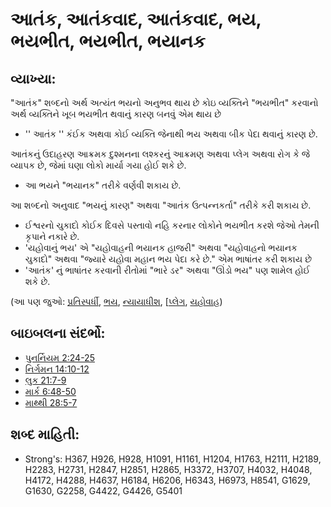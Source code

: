 # આતંક, આતંકવાદ, આતંકવાદ, ભય, ભયભીત, ભયભીત, ભયાનક 

## વ્યાખ્યા: 

"આતંક" શબ્દનો અર્થ અત્યંત ભયનો અનુભવ થાય છે
કોઇ વ્યક્તિને "ભયભીત" કરવાનો અર્થ  વ્યક્તિને ખૂબ ભયભીત થવાનું કારણ બનવું એમ થાય છે

* '' આતંક '' કંઈક  અથવા કોઈ વ્યક્તિ જેનાથી ભય અથવા બીક પેદા થવાનું કારણ છે.

આતંકનું ઉદાહરણ આક્રમક દુશ્મનના લશ્કરનું આક્રમણ અથવા પ્લેગ અથવા રોગ કે જે વ્યાપક છે, જેમાં ઘણા લોકો માર્યા ગયા હોઈ શકે છે.

* આ ભયને "ભયાનક" તરીકે વર્ણવી શકાય છે.

આ શબ્દનો અનુવાદ "ભયનું કારણ" અથવા "આતંક ઉત્પન્નકર્તા" તરીકે કરી શકાય છે.

* ઈશ્વરનો ચુકાદો કોઈક દિવસે પસ્તાવો નહિ કરનાર લોકોને ભયભીત કરશે જેઓ તેમની કૃપાને નકારે છે.
* 'યહોવાનું ભય' એ "યહોવાહની ભયાનક હાજરી" અથવા "યહોવાહનો ભયાનક ચુકાદો" અથવા "જ્યારે યહોવા મહાન ભય પેદા કરે છે." એમ ભાષાંતર કરી શકાય છે
* 'આતંક' નું ભાષાંતર કરવાની રીતોમાં "ભારે ડર" અથવા "ઊંડો ભય" પણ શામેલ હોઈ શકે છે.

(આ પણ જુઓ: [પ્રતિસ્પર્ધી](../other/adversary.md), [ભય](../kt/fear.md), [ન્યાયાધીશ](../kt/judge.md), [[પ્લેગ](../other/plague.md), [યહોવાહ](../kt/yahweh.md))

## બાઇબલના સંદર્ભો: 

* [પુનર્નિયમ 2:24-25](rc://gu/tn/help/deu/02/24)
* [નિર્ગમન 14:10-12](rc://gu/tn/help/exo/14/10)
* [લુક 21:7-9](rc://gu/tn/help/luk/21/07)
* [માર્ક 6:48-50](rc://gu/tn/help/mrk/06/48)
* [માથ્થી 28:5-7](rc://gu/tn/help/mat/28/05)

## શબ્દ માહિતી: 

* Strong's: H367, H926, H928, H1091, H1161, H1204, H1763, H2111, H2189, H2283, H2731, H2847, H2851, H2865, H3372, H3707, H4032, H4048, H4172, H4288, H4637, H6184, H6206, H6343, H6973, H8541, G1629, G1630, G2258, G4422, G4426, G5401
